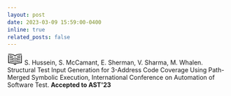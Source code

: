 ```yaml
---
layout: post
date: 2023-03-09 15:59:00-0400
inline: true
related_posts: false
---
```


[<img src="../assets/img/read.jpeg" alt="img" width="35"/>](../assets/pdf/hussein_ast_2023.pdf) S. Hussein, S. McCamant, E. Sherman, V. Sharma, M. Whalen. Structural Test Input
Generation for 3-Address Code Coverage Using Path-Merged Symbolic Execution, International Conference on Automation of Software Test. **Accepted to AST'23**
